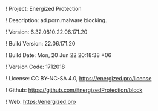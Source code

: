 ! Project: Energized Protection

! Description: ad.porn.malware blocking.

! Version: 6.32.0810.22.06.171.20

! Build Version: 22.06.171.20

! Build Date: Mon, 20 Jun 22 20:18:38 +06

! Version Code: 1712018

! License: CC BY-NC-SA 4.0, https://energized.pro/license

! Github: https://github.com/EnergizedProtection/block

! Web: https://energized.pro
